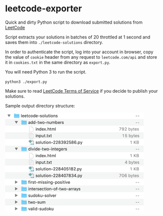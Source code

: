 # leetcode-exporter
Quick and dirty Python script to download submitted solutions from [LeetCode](https://leetcode.com)

Script extracts your solutions in batches of 20 throttled at 1 second and saves them into `./leetcode-solutions` directory.

In order to authenticate the script, log into your account in browser, copy the value of `cookie` header from any request to `leetcode.com/api` and store it in `cookies.txt` in the same directory as `export.py`.

You will need Python 3 to run the script.

`python3 ./export.py`


Make sure to read [LeetCode Terms of Service](https://leetcode.com/terms/) if you decide to publish your solutions.

Sample output directory structure:

<img src="./docs/sample-output.png" height="320px">